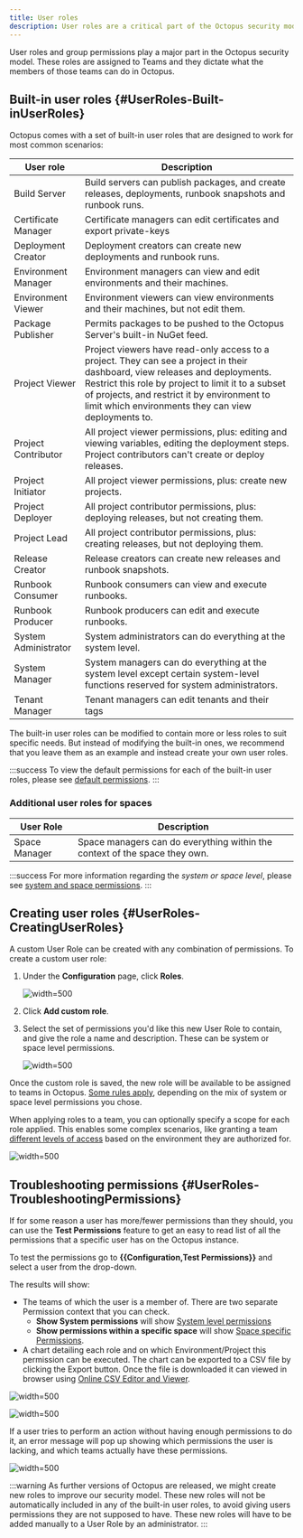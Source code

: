 ```yaml
---
title: User roles
description: User roles are a critical part of the Octopus security model whereby they are assigned to Teams and they dictate what the members of those teams can do in Octopus.
---
```


User roles and group permissions play a major part in the Octopus security model. These roles are assigned to Teams and they dictate what the members of those teams can do in Octopus.

## Built-in user roles {#UserRoles-Built-inUserRoles}

Octopus comes with a set of built-in user roles that are designed to work for most common scenarios:

| User role            | Description                              |
| -------------------- | ---------------------------------------- |
| Build Server         | Build servers can publish packages, and create releases, deployments, runbook snapshots and runbook runs. |
| Certificate Manager  | Certificate managers can edit certificates and export private-keys |
| Deployment Creator   | Deployment creators can create new deployments and runbook runs. |
| Environment Manager  | Environment managers can view and edit environments and their machines. |
| Environment Viewer   | Environment viewers can view environments and their machines, but not edit them. |
| Package Publisher    | Permits packages to be pushed to the Octopus Server's built-in NuGet feed. |
| Project Viewer       | Project viewers have read-only access to a project. They can see a project in their dashboard, view releases and deployments. Restrict this role by project to limit it to a subset of projects, and restrict it by environment to limit which environments they can view deployments to. |
| Project Contributor  | All project viewer permissions, plus: editing and viewing variables, editing the deployment steps. Project contributors can't create or deploy releases. |
| Project Initiator    | All project viewer permissions, plus: create new projects. |
| Project Deployer     | All project contributor permissions, plus: deploying releases, but not creating them. |
| Project Lead         | All project contributor permissions, plus: creating releases, but not deploying them. |
| Release Creator      | Release creators can create new releases and runbook snapshots. |
| Runbook Consumer     | Runbook consumers can view and execute runbooks. |
| Runbook Producer     | Runbook producers can edit and execute runbooks. |
| System Administrator | System administrators can do everything at the system level.  |
| System Manager       | System managers can do everything at the system level except certain system-level functions reserved for system administrators. |
| Tenant Manager       | Tenant managers can edit tenants and their tags |

The built-in user roles can be modified to contain more or less roles to suit specific needs. But instead of modifying the built-in ones, we recommend that you leave them as an example and instead create your own user roles.

:::success
To view the default permissions for each of the built-in user roles, please see [default permissions](/docs/security/users-and-teams/default-permissions.md).
:::

### Additional user roles for spaces


| User Role            | Description                              |
| -------------------- | ---------------------------------------- |
| Space Manager        | Space managers can do everything within the context of the space they own. |

:::success
For more information regarding the _system or space level_, please see [system and space permissions](/docs/security/users-and-teams/system-and-space-permissions.md).
:::

## Creating user roles {#UserRoles-CreatingUserRoles}

A custom User Role can be created with any combination of permissions. To create a custom user role:

1. Under the **Configuration** page, click **Roles**.

   ![](images/roles-link.png "width=500")

2. Click **Add custom role**.

3. Select the set of permissions you'd like this new User Role to contain, and give the role a name and description. These can be system or space level permissions.

   ![](images/select-permissions.png "width=500")

Once the custom role is saved, the new role will be available to be assigned to teams in Octopus. [Some rules apply](/docs/security/users-and-teams/system-and-space-permissions.md#SystemAndSpacePermissions-RulesOfTheRoad), depending on the mix of system or space level permissions you chose.

When applying roles to a team, you can optionally specify a scope for each role applied. This enables some complex scenarios, like granting a team [different levels of access](/docs/security/users-and-teams/creating-teams-for-a-user-with-mixed-environment-privileges.md) based on the environment they are authorized for.

![](images/define-scope-for-user-role.png "width=500")

## Troubleshooting permissions {#UserRoles-TroubleshootingPermissions}

If for some reason a user has more/fewer permissions than they should, you can use the **Test Permissions** feature to get an easy to read list of all the permissions that a specific user has on the Octopus instance.

To test the permissions go to **{{Configuration,Test Permissions}}** and select a user from the drop-down.

The results will show:

- The teams of which the user is a member of. There are two separate Permission context that you can check.
   - **Show System permissions** will show [System level permissions](/docs/security/users-and-teams/system-and-space-permissions.md)
   - **Show permissions within a specific space** will show [Space specific Permissions](/docs/security/users-and-teams/system-and-space-permissions.md).
- A chart detailing each role and on which Environment/Project this permission can be executed. The chart can be exported to a CSV file by clicking the Export button. Once the file is downloaded it can viewed in browser using [Online CSV Editor and Viewer](http://www.convertcsv.com/csv-viewer-editor.htm).

![](images/systempermissions.png "width=500")

![](images/spacelevelpermissions.png "width=500")

If a user tries to perform an action without having enough permissions to do it, an error message will pop up showing which permissions the user is lacking, and which teams actually have these permissions.

![](images/errors.png "width=500")

:::warning
As further versions of Octopus are released, we might create new roles to improve our security model. These new roles will not be automatically included in any of the built-in user roles, to avoid giving users permissions they are not supposed to have. These new roles will have to be added manually to a User Role by an administrator.
:::
